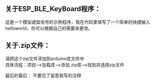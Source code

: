 关于ESP_BLE_KeyBoard程序：
---
这是一个模拟键盘信号的示例程序，我在代码里填写了一个简单的快捷输入helloworld，你可以根据自己的需要来更改。

关于.zip文件：
---
请把这个zip文件添加到arduino库文件中<br>
具体流程：项目-->加载库-->添加.zip库-->找到并选择zip文件<br>

最后的最后：
不要忘了留意我写的注释
